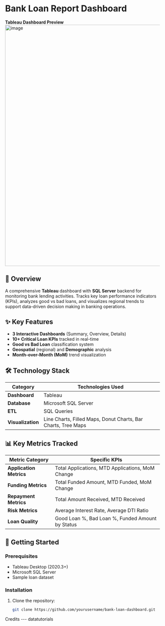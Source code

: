 
# Bank Loan Report Dashboard

**Tableau Dashboard Preview**<br><img width="785" alt="image" src="https://github.com/user-attachments/assets/b80274fa-2a1c-4b98-acc7-8e84d49e26de" /></br>
 

## 📌 Overview
A comprehensive **Tableau** dashboard with **SQL Server** backend for monitoring bank lending activities. Tracks key loan performance indicators (KPIs), analyzes good vs bad loans, and visualizes regional trends to support data-driven decision making in banking operations.

## ✨ Key Features
- **3 Interactive Dashboards** (Summary, Overview, Details)
- **10+ Critical Loan KPIs** tracked in real-time
- **Good vs Bad Loan** classification system
- **Geospatial** (regional) and **Demographic** analysis
- **Month-over-Month (MoM)** trend visualization

## 🛠️ Technology Stack
| Category       | Technologies Used |
|----------------|-------------------|
| **Dashboard**  | Tableau           |
| **Database**   | Microsoft SQL Server |
| **ETL**        | SQL Queries       |
| **Visualization** | Line Charts, Filled Maps, Donut Charts, Bar Charts, Tree Maps |

## 📊 Key Metrics Tracked
| Metric Category          | Specific KPIs |
|--------------------------|---------------|
| **Application Metrics**  | Total Applications, MTD Applications, MoM Change |
| **Funding Metrics**      | Total Funded Amount, MTD Funded, MoM Change |
| **Repayment Metrics**    | Total Amount Received, MTD Received |
| **Risk Metrics**         | Average Interest Rate, Average DTI Ratio |
| **Loan Quality**         | Good Loan %, Bad Loan %, Funded Amount by Status |


## 🚀 Getting Started

### Prerequisites
- Tableau Desktop (2020.3+)
- Microsoft SQL Server
- Sample loan dataset

### Installation
1. Clone the repository:
   ```bash
   git clone https://github.com/yourusername/bank-loan-dashboard.git

Credits --- datatutorials

